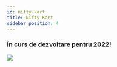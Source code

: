 ```yaml
---
id: nifty-kart
title: Nifty Kart
sidebar_position: 4
---
```


### În curs de dezvoltare pentru 2022!

![](/img/niftykart_v01.png)
